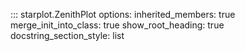 
::: starplot.ZenithPlot
    options:
        inherited_members: true
        merge_init_into_class: true
        show_root_heading: true
        docstring_section_style: list
